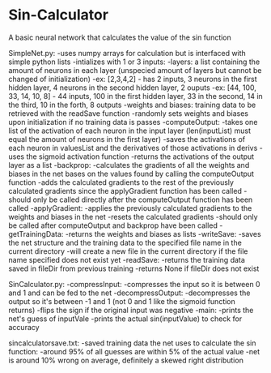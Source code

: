 # Sin-Calculator
A basic neural network that calculates the value of the sin function

SimpleNet.py:
-uses numpy arrays for calculation but is interfaced with simple python lists
-intializes with 1 or 3 inputs:
  -layers: a list containing the amount of neurons in each layer (unspecied amount of layers but cannot be changed of initialization)
    -ex: [2,3,4,2] - has 2 inputs, 3 neurons in the first hidden layer, 4 neurons in the second hidden layer, 2 ouputs
    -ex: [44, 100, 33, 14, 10, 8] - 44 inputs, 100 in the first hidden layer, 33 in the second, 14 in the third, 10 in the forth, 8 outputs
  -weights and biases: training data to be retrieved with the readSave function
    -randomly sets weights and biases upon initialization if no training data is passes
-computeOutput:
  -takes one list of the activation of each neuron in the input layer (len(inputList) must equal the amount of neurons in the first layer)
  -saves the activations of each neuron in valuesList and the derivatives of those activations in derivs
    -uses the sigmoid activation function
  -returns the activations of the output layer as a list
-backprop:
  -calculates the gradients of all the weights and biases in the net bases on the values found by calling the computeOutput function
  -adds the calculated gradients to the rest of the previously calculated gradients since the applyGradient function has been called
  -should only be called directly after the computeOutput function has been called
-applyGradient:
  -applies the previously calculated gradients to the weights and biases in the net
  -resets the calculated gradients
  -should only be called after computeOutput and backprop have been called
-getTrainingData:
  -returns the weights and biases as lists
-writeSave:
  -saves the net structure and the training data to the specified file name in the current directory
  -will create a new file in the current directory if the file name specified does not exist yet
-readSave:
  -returns the training data saved in fileDir from previous training
  -returns None if fileDir does not exist
  
SinCalculator.py:
  -compressInput:
    -compresses the input so it is between 0 and 1 and can be fed to the net
  -decompressOutput:
    -decompresses the output so it's between -1 and 1 (not 0 and 1 like the sigmoid function returns)
    -flips the sign if the original input was negative
  -main:
    -prints the net's guess of inputVale
    -prints the actual sin(inputValue) to check for accuracy

sincalculatorsave.txt:
  -saved training data the net uses to calculate the sin function:
    -around 95% of all guesses are within 5% of the actual value
    -net is around 10% wrong on average, definitely a skewed right distribution 
